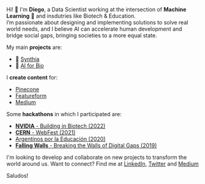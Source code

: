 Hi! 👋 I'm **Diego**, a Data Scientist working at the intersection of **Machine Learning** :robot: and insdutries like Biotech & Education.   
I’m passionate about designing and implementing solutions to solve real world needs, and I believe AI can accelerate human development and bridge social gaps, bringing societies to a more equal state.


My main **projects** are:
- 🧠 [Synthia](https://github.com/dlopezyse/Synthia)
- 🧬 [AI for Bio](https://github.com/dlopezyse/AI-for-Bio)

I **create content** for:
- [Pinecone](https://www.pinecone.io/learn/)
- [Featureform](https://www.featureform.com/learn)
- [Medium](https://medium.com/@lopezyse)

Some **hackathons** in which I participated are:
- [**NVIDIA** - Building in Biotech (2022)](https://www.linkedin.com/feed/update/urn:li:activity:6999470390385225728/)
- [**CERN** - WebFest (2021)](https://webfest.cern/node/345)
- [Argentinos por la Educación (2020)](https://github.com/dlopezyse/Hackathon-ArgxEdu-2020)
- [**Falling Walls** - Breaking the Walls of Digital Gaps (2019)](https://www.utn.edu.ar/es/noticias-internacionales/noticias-eventos/falling-walls-lab-argentina-ganadores)


I'm looking to develop and collaborate on new projects to transform the world around us.
Want to connect? Find me at <a href="https://www.linkedin.com/in/lopezyse">LinkedIn</a>, <a href="https://twitter.com/lopezyse">Twitter</a> and <a href="https://lopezyse.medium.com/">Medium</a>

Saludos!





